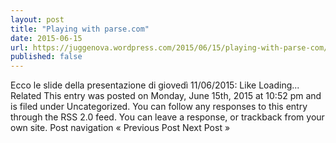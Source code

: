 ```yaml
---
layout: post
title: "Playing with parse.com"
date: 2015-06-15
url: https://juggenova.wordpress.com/2015/06/15/playing-with-parse-com/
published: false 
---
```


Ecco le slide della presentazione di giovedì 11/06/2015: Like Loading... Related This entry was posted on Monday, June 15th, 2015 at 10:52 pm and is filed under Uncategorized. You can follow any responses to this entry through the RSS 2.0 feed. You can leave a response, or trackback from your own site. Post navigation « Previous Post Next Post »
